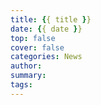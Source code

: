 ```yaml
---
title: {{ title }}
date: {{ date }}
top: false
cover: false
categories: News
author: 
summary:
tags:
---
```

